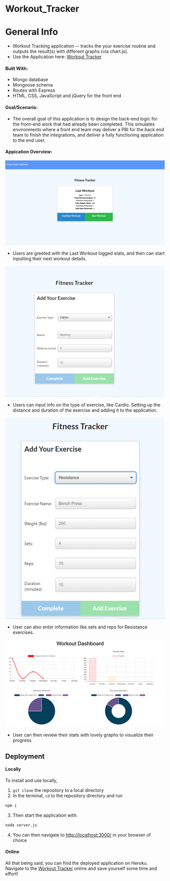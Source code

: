 # Workout_Tracker


# General Info
- Workout Tracking application -- tracks the your exercise routine and outputs the result(s) with different graphs (via chart.js).
- Use the Application here: [Workout Tracker](https://workout-tracker-tkj.herokuapp.com/) 

#### Built With: 
- Mongo database
- Mongoose schema 
- Routes with Express 
- HTML, CSS, JavaScript and jQuery for the front end

#### Goal/Scenario: 
- The overall goal of this application is to design the back-end logic for the front-end work that had already been completed. This simulates environments where a front end team may deliver a PBI for the back end team to finish the integrations, and deliver a fully functioning application to the end user.


#### Appication Overview:
![](image/workout_tracker.PNG)

- Users are greeted with the Last Workout logged stats, and then can start inputting their next workout details.

![](image/cardio.PNG)

- Users can input info on the type of exercise, like Cardio. Setting up the distance and duration of the exercise and adding it to the application.

![](image/resistance.PNG)

- User can also enter information like sets and reps for Resistance exercises.

![](image/dashboard.PNG)

- User can then review their stats with lovely graphs to visualize their progress

## Deployment

#### Locally

To install and use locally,

1. `git clone` the repository to a local directory
2. In the terminal, `cd` to the repository directory and run

```bash
npm i
```

3. Then start the application with:

```bash
node server.js
```

4. You can then navigate to [http://localhost:3000/](http://localhost:3000/) in your browser of choice

#### Online
All that being said, you can find the deployed application on Heroku. Navigate to the [Workout Tracker](https://workout-tracker-tkj.herokuapp.com/) online and save yourself some time and effort!

